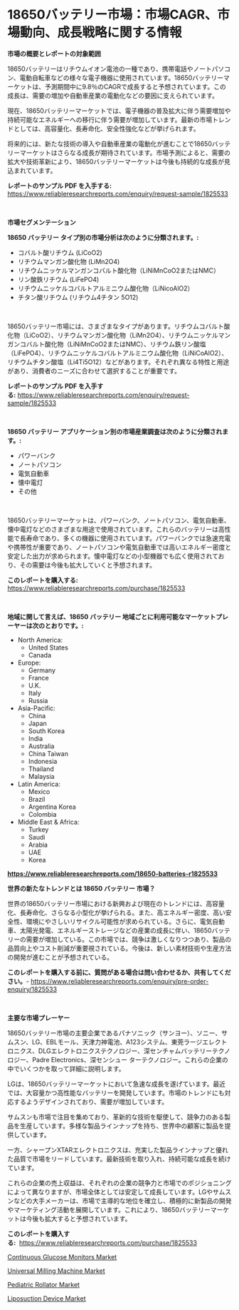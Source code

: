 <p><h1>18650バッテリー市場：市場CAGR、市場動向、成長戦略に関する情報</h1></p><p><strong>市場の概要とレポートの対象範囲</strong></p>
<p><p>18650バッテリーはリチウムイオン電池の一種であり、携帯電話やノートパソコン、電動自転車などの様々な電子機器に使用されています。18650バッテリーマーケットは、予測期間中に9.8％のCAGRで成長すると予想されています。この成長は、需要の増加や自動車産業の電動化などの要因に支えられています。</p><p>現在、18650バッテリーマーケットでは、電子機器の普及拡大に伴う需要増加や持続可能なエネルギーへの移行に伴う需要が増加しています。最新の市場トレンドとしては、高容量化、長寿命化、安全性強化などが挙げられます。</p><p>将来的には、新たな技術の導入や自動車産業の電動化が進むことで18650バッテリーマーケットはさらなる成長が期待されています。市場予測によると、需要の拡大や技術革新により、18650バッテリーマーケットは今後も持続的な成長が見込まれています。</p></p>
<p><strong>レポートのサンプル PDF を入手する:</strong> <a href="https://www.reliableresearchreports.com/enquiry/request-sample/1825533">https://www.reliableresearchreports.com/enquiry/request-sample/1825533</a></p>
<p>&nbsp;</p>
<p><strong>市場セグメンテーション</strong></p>
<p><strong>18650 バッテリー タイプ別の市場分析は次のように分類されます。:</strong></p>
<p><ul><li>コバルト酸リチウム (LiCoO2)</li><li>リチウムマンガン酸化物 (LiMn2O4)</li><li>リチウムニッケルマンガンコバルト酸化物（LiNiMnCoO2またはNMC）</li><li>リン酸鉄リチウム (LiFePO4)</li><li>リチウムニッケルコバルトアルミニウム酸化物（LiNicoAlO2）</li><li>チタン酸リチウム (リチウム4チタン 5O12)</li></ul></p>
<p>&nbsp;</p>
<p><p>18650バッテリー市場には、さまざまなタイプがあります。リチウムコバルト酸化物（LiCoO2）、リチウムマンガン酸化物（LiMn2O4）、リチウムニッケルマンガンコバルト酸化物（LiNiMnCoO2またはNMC）、リチウム鉄リン酸塩（LiFePO4）、リチウムニッケルコバルトアルミニウム酸化物（LiNiCoAlO2）、リチウムチタン酸塩（Li4Ti5O12）などがあります。それぞれ異なる特性と用途があり、消費者のニーズに合わせて選択することが重要です。</p></p>
<p><strong>レポートのサンプル PDF を入手する:</strong>&nbsp;<a href="https://www.reliableresearchreports.com/enquiry/request-sample/1825533">https://www.reliableresearchreports.com/enquiry/request-sample/1825533</a></p>
<p>&nbsp;</p>
<p><strong> 18650 バッテリー アプリケーション別の市場産業調査は次のように分類されます。:</strong></p>
<p><ul><li>パワーバンク</li><li>ノートパソコン</li><li>電気自動車</li><li>懐中電灯</li><li>その他</li></ul></p>
<p>&nbsp;</p>
<p><p>18650バッテリーマーケットは、パワーバンク、ノートパソコン、電気自動車、懐中電灯などのさまざまな用途で使用されています。これらのバッテリーは高性能で長寿命であり、多くの機器に使用されています。パワーバンクでは急速充電や携帯性が重要であり、ノートパソコンや電気自動車では高いエネルギー密度と安定した出力が求められます。懐中電灯などの小型機器でも広く使用されており、その需要は今後も拡大していくと予想されます。</p></p>
<p><strong>このレポートを購入する:</strong>&nbsp; <a href="https://www.reliableresearchreports.com/purchase/1825533">https://www.reliableresearchreports.com/purchase/1825533</a></p>
<p>&nbsp;</p>
<p><strong>地域に関して言えば、18650 バッテリー 地域ごとに利用可能なマーケットプレーヤーは次のとおりです。:</strong></p>
<p><ul>
    <li>
        North America:
        <ul>
            <li>United States</li>
            <li>Canada</li>
        </ul>
    </li>
    <li>
        Europe:
        <ul>
            <li>Germany</li>
            <li>France</li>
            <li>U.K.</li>
            <li>Italy</li>
            <li>Russia</li>
        </ul>
    </li>
    <li>
        Asia-Pacific:
        <ul>
            <li>China</li>
            <li>Japan</li>
            <li>South Korea</li>
            <li>India</li>
            <li>Australia</li>
            <li>China Taiwan</li>
            <li>Indonesia</li>
            <li>Thailand</li>
            <li>Malaysia</li>
        </ul>
    </li>
    <li>
        Latin America:
        <ul>
            <li>Mexico</li>
            <li>Brazil</li>
            <li>Argentina Korea</li>
            <li>Colombia</li>
        </ul>
    </li>
    <li>
        Middle East & Africa:
        <ul>
            <li>Turkey</li>
            <li>Saudi</li>
            <li>Arabia</li>
            <li>UAE</li>
            <li>Korea</li>
        </ul>
    </li>
    </ul></p>
<p><strong><a href="https://www.reliableresearchreports.com/18650-batteries-r1825533">https://www.reliableresearchreports.com/18650-batteries-r1825533</a></strong>&nbsp;</p>
<p><strong>世界の新たなトレンドとは 18650 バッテリー 市場？</strong></p>
<p><p>世界の18650バッテリー市場における新興および現在のトレンドには、高容量化、長寿命化、さらなる小型化が挙げられる。また、高エネルギー密度、高い安全性、環境にやさしいリサイクル可能性が求められている。さらに、電気自動車、太陽光発電、エネルギーストレージなどの産業の成長に伴い、18650バッテリーの需要が増加している。この市場では、競争は激しくなりつつあり、製品の品質向上やコスト削減が重要視されている。今後は、新しい素材技術や生産方法の開発が進むことが予想されている。</p></p>
<p><strong>このレポートを購入する前に、質問がある場合は問い合わせるか、共有してください。</strong>- <a href="https://www.reliableresearchreports.com/enquiry/pre-order-enquiry/1825533">https://www.reliableresearchreports.com/enquiry/pre-order-enquiry/1825533</a></p>
<p>&nbsp;</p>
<p><strong>主要な市場プレーヤー</strong></p>
<p><p>18650バッテリー市場の主要企業であるパナソニック（サンヨー）、ソニー、サムスン、LG、EBLモール、天津力神電池、A123システム、東莞ラージエレクトロニクス、DLGエレクトロニクステクノロジー、深センチャムバッテリーテクノロジー、Padre Electronics、深センシュー ターテクノロジー。これらの企業の中でいくつかを取って詳細に説明します。</p><p>LGは、18650バッテリーマーケットにおいて急速な成長を遂げています。最近では、大容量かつ高性能なバッテリーを開発しています。市場のトレンドにも対応するようデザインされており、需要が増加しています。</p><p>サムスンも市場で注目を集めており、革新的な技術を駆使して、競争力のある製品を生産しています。多様な製品ラインナップを持ち、世界中の顧客に製品を提供しています。</p><p>一方、シャープンXTARエレクトロニクスは、充実した製品ラインナップと優れた品質で市場をリードしています。最新技術を取り入れ、持続可能な成長を続けています。</p><p>これらの企業の売上収益は、それぞれの企業の競争力と市場でのポジショニングによって異なりますが、市場全体としては安定して成長しています。LGやサムスンなどの大手メーカーは、市場で主導的な地位を確立し、積極的に新製品の開発やマーケティング活動を展開しています。これにより、18650バッテリーマーケットは今後も拡大すると予想されています。</p></p>
<p><strong>このレポートを購入する:</strong>&nbsp;&nbsp;<a href="https://www.reliableresearchreports.com/purchase/1825533">https://www.reliableresearchreports.com/purchase/1825533</a></p>
<p><p><a href="https://gratis-rainforest-2ca.notion.site/Continuous-Glucose-Monitors-Market-Insights-into-Market-CAGR-Market-Trends-and-Growth-Strategies-3c6e6de7266040ca9d1ffd657f546465">Continuous Glucose Monitors Market</a></p><p><a href="https://view.publitas.com/reportprime-1/universal-milling-machine-market-research-report-its-history-and-forecast-2024-to-2031/">Universal Milling Machine Market</a></p><p><a href="https://metal-farmhouse-e95.notion.site/Pediatric-Rollator-Market-Share-Evolution-and-Market-Growth-Trends-2024-2031-49e2c95b632746a9bbf41b27f3c3a4c4">Pediatric Rollator Market</a></p><p><a href="https://crocus-run-b5a.notion.site/Liposuction-Device-Market-Size-CAGR-Trends-2024-2030-941958c5c27e46d1b20027d6903c1120">Liposuction Device Market</a></p></p>